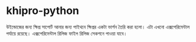 # khipro-python
উইন্ডোজের জন্য ক্ষিপ্র সাপোর্ট আনার জন্য পাইথনে ক্ষিপ্রর একটা ভার্শন তৈরি করা হলো। এটা এখনো এক্সপেরিমেন্টাল পর্যায়ে রয়েছে। এক্সপেরিমেন্টাল রিলিজ ফাইল রিলিজ সেকশনে পাওয়া যাবে।
